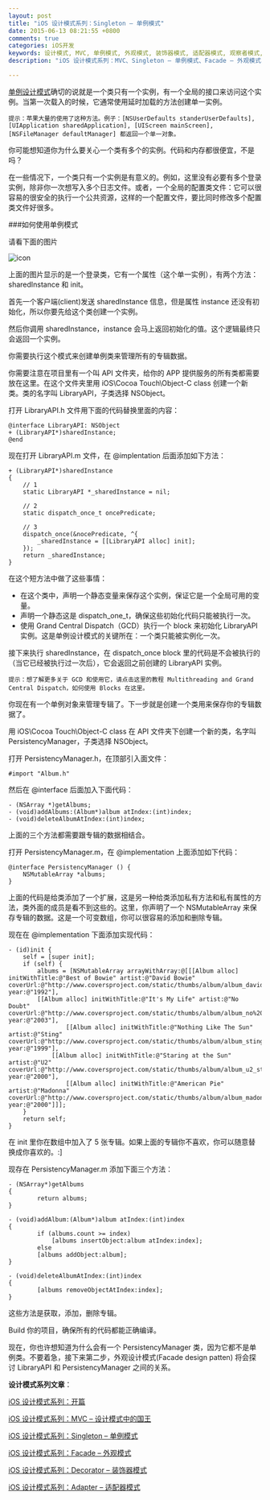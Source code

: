 ```yaml
---
layout: post
title: "iOS 设计模式系列：Singleton – 单例模式"
date: 2015-06-13 08:21:55 +0800
comments: true
categories: iOS开发
keywords: 设计模式, MVC, 单例模式, 外观模式, 装饰器模式, 适配器模式, 观察者模式,备忘录模式,归档模式,命令模式, cocoapods, 个人博客, 刚刚在线
description: "iOS 设计模式系列：MVC、Singleton – 单例模式、Facade – 外观模式、Decorator – 装饰器模式、Adapter – 适配器模式、Observer – 观察者模式、Memento – 备忘录模式、Archiving – 归档模式、Command – 命令模式"

---
```


[单例设计模式](http://www.superqq.com/blog/2015/03/21/dan-li-mo-shi-de-xie-fa/)确切的说就是一个类只有一个实例，有一个全局的接口来访问这个实例。当第一次载入的时候，它通常使用延时加载的方法创建单一实例。

	提示：苹果大量的使用了这种方法。例子：[NSUserDefaults standerUserDefaults], [UIApplication sharedApplication], [UIScreen mainScreen], [NSFileManager defaultManager] 都返回一个单一对象。

你可能想知道你为什么要关心一个类有多个的实例。代码和内存都很便宜，不是吗？

在一些情况下，一个类只有一个实例是有意义的。例如，这里没有必要有多个登录实例，除非你一次想写入多个日志文件。或者，一个全局的配置类文件：它可以很容易的很安全的执行一个公共资源，这样的一个配置文件，要比同时修改多个配置类文件好很多。

###如何使用单例模式

请看下面的图片

![icon](http://cdn3.raywenderlich.com/wp-content/uploads/2013/08/singleton.png)

上面的图片显示的是一个登录类，它有一个属性（这个单一实例），有两个方法：sharedInstance 和 init。

首先一个客户端(client)发送 sharedInstance 信息，但是属性 instance 还没有初始化，所以你要先给这个类创建一个实例。

然后你调用 sharedInstance，instance 会马上返回初始化的值。这个逻辑最终只会返回一个实例。

你需要执行这个模式来创建单例类来管理所有的专辑数据。

你需要注意在项目里有一个叫 API 文件夹，给你的 APP 提供服务的所有类都需要放在这里。在这个文件夹里用 iOS\Cocoa Touch\Object-C class 创建一个新类。类的名字叫 LibraryAPI，子类选择 NSObject。

打开 LibraryAPI.h 文件用下面的代码替换里面的内容：

	@interface LibraryAPI: NSObject
	+ (LibraryAPI*)sharedInstance;
	@end

现在打开 LibraryAPI.m 文件，在 @implentation 后面添加如下方法：

	+ (LibraryAPI*)sharedInstance 
	{
	    // 1
	    static LibraryAPI *_sharedInstance = nil;
	
	    // 2 
	    static dispatch_once_t oncePredicate; 
	
	    // 3
	    dispatch_once(&nocePredicate, ^{
	        _sharedInstance = [[LibraryAPI alloc] init];
	    });
	    return _sharedInstance;
	}

在这个短方法中做了这些事情：

* 在这个类中，声明一个静态变量来保存这个实例，保证它是一个全局可用的变量。
* 声明一个静态这是 dispatch_one_t，确保这些初始化代码只能被执行一次。
* 使用 Grand Central Dispatch（GCD）执行一个 block 来初始化 LibraryAPI 实例。这是单例设计模式的关键所在：一个类只能被实例化一次。

接下来执行 sharedInstance，在 dispatch_once block 里的代码是不会被执行的（当它已经被执行过一次后），它会返回之前创建的 LibraryAPI 实例。

	提示：想了解更多关于 GCD 和使用它，请点击这里的教程 Multithreading and Grand Central Dispatch，如何使用 Blocks 在这里。

你现在有一个单例对象来管理专辑了。下一步就是创建一个类用来保存你的专辑数据了。

用 iOS\Cocoa Touch\Object-C class 在 API 文件夹下创建一个新的类，名字叫 PersistencyManager，子类选择 NSObject。

打开 PersistencyManager.h，在顶部引入面文件：

	#import "Album.h"

然后在 @interface 后面加入下面代码：

	- (NSArray *)getAlbums;
	- (void)addAlbums:(Album*)album atIndex:(int)index;
	- (void)deleteAlbumAtIndex:(int)index;

上面的三个方法都需要跟专辑的数据相结合。

打开 PersistencyManager.m，在 @implementation 上面添加如下代码：

	@interface PersistencyManager () {
	    NSMutableArray *albums;
	}

上面的代码是给类添加了一个扩展，这是另一种给类添加私有方法和私有属性的方法，类外面的成员是看不到这些的。这里，你声明了一个 NSMutableArray 来保存专辑的数据。这是一个可变数组，你可以很容易的添加和删除专辑。

现在在 @implementation 下面添加实现代码：

	- (id)init {
	    self = [super init];
	    if (self) {
	        albums = [NSMutableArray arrayWithArray:@[[[Album alloc] initWithTitle:@"Best of Bowie" artist:@"David Bowie" coverUrl:@"http://www.coversproject.com/static/thumbs/album/album_david%20bowie_best%20of%20bowie.png" year:@"1992"],
	        [[Album alloc] initWithTitle:@"It's My Life" artist:@"No Doubt" coverUrl:@"http://www.coversproject.com/static/thumbs/album/album_no%20doubt_its%20my%20life%20%20bathwater.png" year:@"2003"],
	                [[Album alloc] initWithTitle:@"Nothing Like The Sun" artist:@"Sting" coverUrl:@"http://www.coversproject.com/static/thumbs/album/album_sting_nothing%20like%20the%20sun.png" year:@"1999"],
	            [[Album alloc] initWithTitle:@"Staring at the Sun" artist:@"U2" coverUrl:@"http://www.coversproject.com/static/thumbs/album/album_u2_staring%20at%20the%20sun.png" year:@"2000"],
	                [[Album alloc] initWithTitle:@"American Pie" artist:@"Madonna" coverUrl:@"http://www.coversproject.com/static/thumbs/album/album_madonna_american%20pie.png" year:@"2000"]]];
	    }
	    return self;
	}

在 init 里你在数组中加入了 5 张专辑。如果上面的专辑你不喜欢，你可以随意替换成你喜欢的。:]

现存在 PersistencyManager.m 添加下面三个方法：

	- (NSArray*)getAlbums
	{
	        return albums;
	}
	
	- (void)addAlbum:(Album*)album atIndex:(int)index
	{
	        if (albums.count >= index)
	            [albums insertObject:album atIndex:index];
	        else
	        [albums addObject:album];
	}
	
	- (void)deleteAlbumAtIndex:(int)index
	{
	        [albums removeObjectAtIndex:index];
	}

这些方法是获取，添加，删除专辑。

Build 你的项目，确保所有的代码都能正确编译。

现在，你也许想知道为什么会有一个 PersistencyManager 类，因为它都不是单例类。不要着急，接下来第二步，外观设计模式(Facade design patten) 将会探讨 LibraryAPI 和 PersistencyManager 之间的关系。

**设计模式系列文章**：

[iOS 设计模式系列：开篇](http://www.superqq.com/blog/2015/06/10/ios-she-ji-mo-shi-xi-lie-:kai-pian/)

[iOS 设计模式系列：MVC – 设计模式中的国王](http://www.superqq.com/blog/2015/06/11/ios-she-ji-mo-shi-xi-lie-:mvc-she-ji-mo-shi-zhong-de-guo-wang/)

[iOS 设计模式系列：Singleton – 单例模式](http://www.superqq.com/blog/2015/06/13/ios-she-ji-mo-shi-xi-lie-:singleton-dan-li-mo-shi/)

[iOS 设计模式系列：Facade – 外观模式](http://www.superqq.com/blog/2015/06/15/ios-she-ji-mo-shi-xi-lie-:facade-wai-guan-mo-shi/)

[iOS 设计模式系列：Decorator – 装饰器模式](http://www.superqq.com/blog/2015/06/16/ios-she-ji-mo-shi-xi-lie-:decorator-zhuang-shi-qi-mo-shi/)

[iOS 设计模式系列：Adapter – 适配器模式](http://www.superqq.com/blog/2015/06/17/ios-she-ji-mo-shi-xi-lie-:adapter-gua-pei-qi-mo-shi/)


